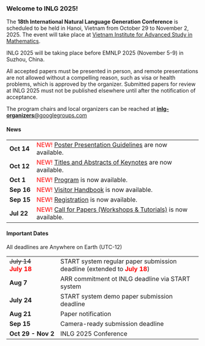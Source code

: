 ### Welcome to INLG 2025!

The **18th International Natural Language Generation Conference** is scheduled to be held in Hanoi, Vietnam from October 29 to November 2, 2025.
The event will take place at [Vietnam Institute for Advanced Study in Mathematics](https://maps.app.goo.gl/sGMHtqe6Mr6Y8SrT7).

INLG 2025 will be taking place before EMNLP 2025 (November 5-9) in Suzhou, China.

All accepted papers must be presented in person, and remote presentations are not allowed without a compelling reason, such as visa or health problems, which is approved by the organizer. Submitted papers for review at INLG 2025 must not be published elsewhere until after the notification of acceptance.

The program chairs and local organizers can be reached at <a href="mailto:inlg-organizers@googlegroups.com" title="Email address for INLG's organizers"><b>inlg-organizers</b><span>@</span>googlegroups.com</a>

#### News

<table>
  <tbody>
  <tr>
    <td style="white-space: nowrap;"><b>Oct 14</b></td>
    <td><span style="color:red">NEW!</span> <a href="/presentation-manual.html#poster-presentation-guidelines">Poster Presentation Guidelines</a> are now available.</td>
  </tr>
  <tr>
    <td style="white-space: nowrap;"><b>Oct 12</b></td>
    <td><span style="color:red">NEW!</span> <a href="/keynotes.html">Titles and Abstracts of Keynotes</a> are now available.</td>
  </tr>
  <tr>
    <td style="white-space: nowrap;"><b>Oct 1</b></td>
    <td><span style="color:red">NEW!</span> <a href="/program.html">Program</a> is now available.</td>
  </tr>
  <tr>
    <td style="white-space: nowrap;"><b>Sep 16</b></td>
    <td><span style="color:red">NEW!</span> <a href="/local-info.html#visitor-handbook">Visitor Handbook</a> is now available.</td>
  </tr>
  <tr>
    <td style="white-space: nowrap;"><b>Sep 15</b></td>
    <td><span style="color:red">NEW!</span> <a href="/registration.html">Registration</a> is now available.</td>
  </tr>
  <tr>
    <td style="white-space: nowrap;"><b>Jul 22</b></td>
    <td><span style="color:red">NEW!</span> <a href="/workshops-tutorials.html">Call for Papers (Workshops & Tutorials)</a> is now available.</td>
  </tr>
  </tbody>
</table>

#### Important Dates
All deadlines are Anywhere on Earth (UTC-12)

<table>
  <tbody>
    <tr>
      <td style="white-space: nowrap;"><s>July 14</s> <br><span style="color:red"><b>July 18</b></span></td>
      <td>START system regular paper submission deadline (extended to <span style="color:red"><b>July 18</b></span>)</td>
    </tr>
    <tr>
      <td style="white-space: nowrap;"><b>Aug 7</b></td>
      <td>ARR commitment ot INLG deadline via START system</td>
    </tr>
    <tr>
      <td style="white-space: nowrap;"><b>July 24</b></td>
      <td>START system demo paper submission deadline</td>
    </tr>
    <tr>
      <td style="white-space: nowrap;"><b>Aug 21</b></td>
      <td>Paper notification</td>
    </tr>
    <tr>
      <td style="white-space: nowrap;"><b>Sep 15</b></td>
      <td>Camera-ready submission deadline</td>
    </tr>
    <tr>
      <td style="white-space: nowrap;"><b>Oct 29 - Nov 2</b></td>
      <td>INLG 2025 Conference</td>
    </tr>
  </tbody>
</table>
